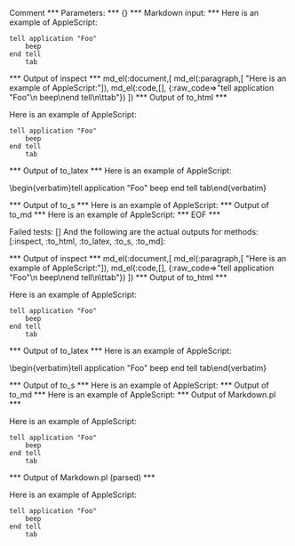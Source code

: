 Comment
*** Parameters: ***
{}
*** Markdown input: ***
Here is an example of AppleScript:

    tell application "Foo"
        beep
    end tell
    	tab

*** Output of inspect ***
md_el(:document,[
	md_el(:paragraph,[	"Here is an example of AppleScript:"]),
	md_el(:code,[], {:raw_code=>"tell application \"Foo\"\n    beep\nend tell\n\ttab"})
])
*** Output of to_html ***
<p>Here is an example of AppleScript:</p
    ><pre
      ><code>tell application &quot;Foo&quot;
    beep
end tell
	tab</code
    ></pre
  >
*** Output of to_latex ***
Here is an example of AppleScript:

\begin{verbatim}tell application "Foo"
    beep
end tell
	tab\end{verbatim}

*** Output of to_s ***
Here is an example of AppleScript:
*** Output of to_md ***
Here is an example of AppleScript:
*** EOF ***




Failed tests:   [] 
And the following are the actual outputs for methods:
   [:inspect, :to_html, :to_latex, :to_s, :to_md]:


*** Output of inspect ***
md_el(:document,[
	md_el(:paragraph,[	"Here is an example of AppleScript:"]),
	md_el(:code,[], {:raw_code=>"tell application \"Foo\"\n    beep\nend tell\n\ttab"})
])
*** Output of to_html ***
<p>Here is an example of AppleScript:</p
    ><pre
      ><code>tell application &quot;Foo&quot;
    beep
end tell
	tab</code
    ></pre
  >
*** Output of to_latex ***
Here is an example of AppleScript:

\begin{verbatim}tell application "Foo"
    beep
end tell
	tab\end{verbatim}

*** Output of to_s ***
Here is an example of AppleScript:
*** Output of to_md ***
Here is an example of AppleScript:
*** Output of Markdown.pl ***
<p>Here is an example of AppleScript:</p>

<pre><code>tell application "Foo"
    beep
end tell
    tab
</code></pre>

*** Output of Markdown.pl (parsed) ***
<p>Here is an example of AppleScript:</p
    ><pre
      ><code>tell application "Foo"
    beep
end tell
    tab
</code
    ></pre
  >